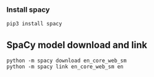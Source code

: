 ### Install spacy 
```shell script
pip3 install spacy
```
## SpaCy model download and link
```shell script
python -m spacy download en_core_web_sm
python -m spacy link en_core_web_sm en
```
